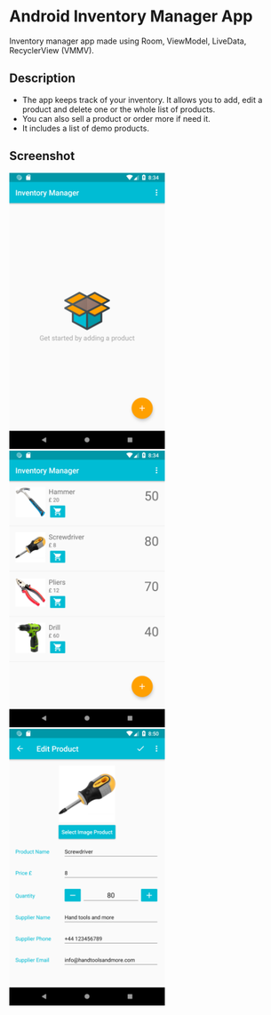 # Android Inventory Manager App
Inventory manager app made using Room, ViewModel, LiveData, RecyclerView (VMMV).
## Description
- The app keeps track of your inventory. It allows you to add, edit a product and delete one or the whole list of products.
- You can also sell a product or order more if need it.
- It includes a list of demo products.
## Screenshot
<img src="https://github.com/simoneconigliaro/android-inventory/blob/master/Screenshot_1552250092.png" width="280"/> <img src="https://github.com/simoneconigliaro/android-inventory/blob/master/Screenshot_1552250098.png" width="280"/> <img src="https://github.com/simoneconigliaro/android-inventory/blob/master/Screenshot_1552251039.png" width="280"/>
